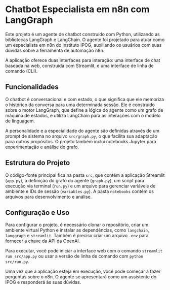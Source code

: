 
# Chatbot Especialista em n8n com LangGraph

Este projeto é um agente de chatbot construído com Python, utilizando as bibliotecas LangGraph e LangChain. O agente foi projetado para atuar como um especialista em n8n do instituto IPOG, auxiliando os usuários com suas dúvidas sobre a ferramenta de automação n8n.

A aplicação oferece duas interfaces para interação: uma interface de chat baseada na web, construída com Streamlit, e uma interface de linha de comando (CLI).

## Funcionalidades

O chatbot é conversacional e com estado, o que significa que ele memoriza o histórico da conversa para uma determinada sessão. Ele é construído sobre o motor LangGraph, que define a lógica do agente como um grafo de máquina de estados, e utiliza LangChain para as interações com o modelo de linguagem.

A personalidade e a especialidade do agente são definidas através de um prompt de sistema no arquivo `src/graph.py`, o que facilita sua adaptação para outros propósitos. O projeto também inclui notebooks Jupyter para experimentação e análise do grafo.

## Estrutura do Projeto

O código-fonte principal fica na pasta `src`, que contém a aplicação Streamlit (`app.py`), a definição do grafo do agente (`graph.py`), um script para execução via terminal (`run.py`) e um arquivo para gerenciar variáveis de ambiente e IDs de sessão (`variables.py`). A pasta `notebooks` contém os arquivos para desenvolvimento e análise.

## Configuração e Uso

Para configurar o projeto, é necessário clonar o repositório, criar um ambiente virtual Python e instalar as dependências, como `langchain`, `langgraph` e `streamlit`. Também é preciso criar um arquivo `.env` para fornecer a chave da API da OpenAI.

Para executar, você pode iniciar a interface web com o comando `streamlit run src/app.py` ou usar a versão de linha de comando com `python src/run.py`.

Uma vez que a aplicação esteja em execução, você pode começar a fazer perguntas sobre o n8n. O agente se apresentará como um assistente do IPOG e responderá às suas dúvidas.
